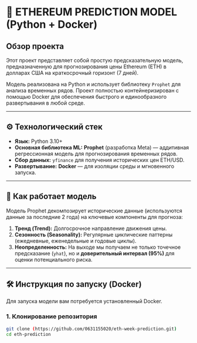 # 🚀 ETHEREUM PREDICTION MODEL (Python + Docker)

## Обзор проекта

Этот проект представляет собой простую предсказательную модель, предназначенную для прогнозирования цены Ethereum (ETH) в долларах США на краткосрочный горизонт (7 дней).

Модель реализована на Python и использует библиотеку `Prophet` для анализа временных рядов. Проект полностью контейнеризирован с помощью Docker для обеспечения быстрого и единообразного развертывания в любой среде.

---

## ⚙️ Технологический стек

* **Язык:** Python 3.10+
* **Основная библиотека ML:** **Prophet** (разработка Meta) — аддитивная регрессионная модель для прогнозирования временных рядов.
* **Сбор данных:** `yfinance` для получения исторических цен ETH/USD.
* **Развертывание:** **Docker** — для изоляции среды и мгновенного запуска.

---

## 🧠 Как работает модель

Модель Prophet декомпозирует исторические данные (используются данные за последние 2 года) на ключевые компоненты для прогноза:

1.  **Тренд (Trend):** Долгосрочное направление движения цены.
2.  **Сезонность (Seasonality):** Регулярные циклические паттерны (ежедневные, еженедельные и годовые циклы).
3.  **Неопределенность:** На выходе мы получаем не только точечное предсказание (`yhat`), но и **доверительный интервал (95%)** для оценки потенциального риска.

---

## 🛠️ Инструкция по запуску (Docker)

Для запуска модели вам потребуется установленный Docker.

### 1. Клонирование репозитория

```bash
git clone (https://github.com/0631155020/eth-week-prediction.git)
cd eth-prediction
